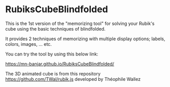 # RubiksCubeBlindfolded

This is the 1st version of the "memorizing tool" for solving your Rubik's cube using the basic techniques of blindfolded.

It provides 2 techniques of memorizing with multiple display options; labels, colors, images, ... etc.



You can try the tool by using this below link:

https://mn-banjar.github.io/RubiksCubeBlindfolded/ 



The 3D animated cube is from this repository https://github.com/TWal/rubik.js developed by Théophile Wallez
